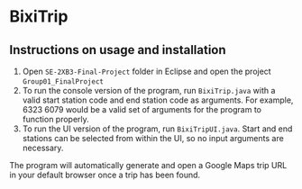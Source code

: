 BixiTrip
========
Instructions on usage and installation
--------------------------------------
1. Open ```SE-2XB3-Final-Project``` folder in Eclipse and open the project ```Group01_FinalProject```
2. To run the console version of the program, run ```BixiTrip.java``` with a valid start station code and end station code as arguments. For example, 6323 6079 would be a valid set of arguments for the program to function properly.
3. To run the UI version of the program, run ```BixiTripUI.java```. Start and end stations can be selected from within the UI, so no input arguments are necessary.

The program will automatically generate and open a Google Maps trip URL in your default browser once a trip has been found.
